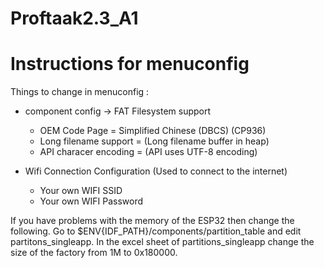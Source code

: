 # Proftaak2.3_A1

# Instructions for menuconfig
Things to change in menuconfig :

- component config -> FAT Filesystem support
    - OEM Code Page = Simplified Chinese (DBCS) (CP936)
    - Long filename support = (Long filename buffer in heap)
    - API characer encoding = (API uses UTF-8 encoding)

- Wifi Connection Configuration (Used to connect to the internet)
    - Your own WIFI SSID 
    - Your own WIFI Password

If you have problems with the memory of the ESP32 then change the following.
Go to $ENV{IDF_PATH}/components/partition_table and edit partitons_singleapp.
In the excel sheet of partitions_singleapp change the size of the factory from 1M to 0x180000.